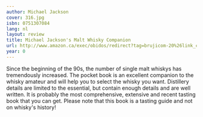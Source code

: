 ```yaml
---
author: Michael Jackson
cover: 316.jpg
isbn: 0751307084
lang: nl
layout: review
title: Michael Jackson's Malt Whisky Companion
url: http://www.amazon.ca/exec/obidos/redirect?tag=brujicom-20%26link_code=xm2%26camp=2025%26creative=165953%26path=http://www.amazon.ca/gp/redirect.html%253fASIN=0751307084%2526tag=brujicom-20%2526lcode=xm2%2526cID=2025%2526ccmID=165953%2526location=/o/ASIN/0751307084%25253FSubscriptionId=0VJDVJ14KM0P0VXDCQ82
year: 0
---
```

Since the beginning of the 90s, the number of single malt whiskys has tremendously increased. The pocket book is an excellent companion to the whisky amateur and will help you to select the whisky you want. Distillery details are limited to the essential, but contain enough details and are well written.
It is probably the most comprehensive, extensive and recent tasting book that you can get.
Please note that this book is a tasting guide and not on whisky's history!
